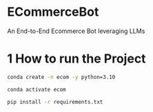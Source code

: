 # ECommerceBot
An End-to-End Ecommerce Bot leveraging LLMs


# 1 How to run the Project
```bash
conda create -n ecom -y python=3.10
```

```bash
conda activate ecom
```

```bash
pip install -r requirements.txt
```

